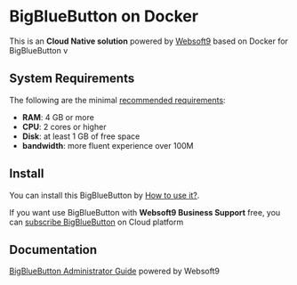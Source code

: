 # BigBlueButton on Docker  

This is an **Cloud Native solution** powered by [Websoft9](https://www.websoft9.com) based on Docker for BigBlueButton v

## System Requirements

The following are the minimal [recommended requirements](https://github.com/bigbluebutton/docker#recommended-system-requirements):

* **RAM**: 4 GB or more
* **CPU**: 2 cores or higher
* **Disk**: at least 1 GB of free space
* **bandwidth**: more fluent experience over 100M  

## Install

You can install this BigBlueButton by [How to use it?](https://github.com/Websoft9/docker-library#how-to-use-it).   

If you want use BigBlueButton with **Websoft9 Business Support** free, you can [subscribe BigBlueButton](https://www.websoft9.com/apps) on Cloud platform

## Documentation

[BigBlueButton Administrator Guide](https://support.websoft9.com/docs/bigbluebutton) powered by Websoft9
